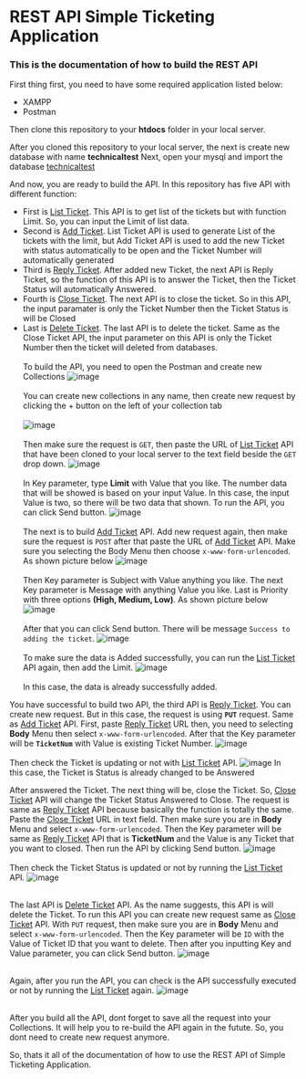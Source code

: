 # REST API Simple Ticketing Application 

<h3> This is the documentation of how to build the REST API </h3>

First thing first, you need to have some required application listed below:
* XAMPP
* Postman

Then clone this repository to your <b>htdocs</b> folder in your local server.

After you cloned this repository to your local server, the next is create new database with name **technicaltest**
Next, open your mysql and import the database [technicaltest](https://github.com/fsngpz/technicalTest/blob/main/technicaltest.sql)


And now, you are ready to build the API. In this repository has five API with different function:
* First is [List Ticket](https://github.com/fsngpz/technicalTest/blob/main/API/listticket.php). This API is to get list of the tickets but with function Limit. So, you can input the Limit of list data.
* Second is [Add Ticket](https://github.com/fsngpz/technicalTest/blob/main/API/addticket.php). List Ticket API is used to generate List of the tickets with the limit, but Add Ticket API is used to add the new Ticket with status automatically to be open and the Ticket Number will automatically generated
* Third is [Reply Ticket](https://github.com/fsngpz/technicalTest/blob/main/API/replyticket.php). After added new Ticket, the next API is Reply Ticket, so the function of this API is to answer the Ticket, then the Ticket Status will automatically Answered.
* Fourth is [Close Ticket](https://github.com/fsngpz/technicalTest/blob/main/API/closeticket.php). The next API is to close the ticket. So in this API, the input paramater is only the Ticket Number then the Ticket Status is will be Closed
* Last is [Delete Ticket](https://github.com/fsngpz/technicalTest/blob/main/API/deleteticket.php). The last API is to delete the ticket. Same as the Close Ticket API, the input parameter on this API is only the Ticket Number then the ticket will deleted from databases.
<br></br>
To build the API, you need to open the Postman and create new Collections
![image](https://user-images.githubusercontent.com/91114367/141490323-fe5743c8-6639-42f3-ac27-ab6a8f2f2f8d.png)<br></br>
You can create new collections in any name, then create new request by clicking the + button on the left of your collection tab<br></br>
![image](https://user-images.githubusercontent.com/91114367/141490819-10d9db03-fe1d-4581-96f1-96a9121eebf1.png)<br></br>
Then make sure the request is `GET`, then paste the URL of [List Ticket](https://github.com/fsngpz/technicalTest/blob/main/API/listticket.php) API that have been cloned to your local server to the text field beside the `GET` drop down.
![image](https://user-images.githubusercontent.com/91114367/141491321-529ca041-a21f-4251-b97e-959124dee2ca.png)<br></br>
In Key parameter, type **Limit** with Value that you like. The number data that will be showed is based on your input Value. In this case, the input Value is two, so there will be two data that shown.
To run the API, you can click Send button.
![image](https://user-images.githubusercontent.com/91114367/141491938-3f562e09-8062-4d4b-9648-7b7e070fcad0.png)<br></br>
The next is to build [Add Ticket](https://github.com/fsngpz/technicalTest/blob/main/API/addticket.php) API. Add new request again, then make sure the request is `POST` after that paste the URL of [Add Ticket](https://github.com/fsngpz/technicalTest/blob/main/listticket.php) API. Make sure you selecting the Body Menu then choose `x-www-form-urlencoded`. As shown picture below
![image](https://user-images.githubusercontent.com/91114367/141493008-08782e15-8c7d-44f8-9dbe-f25dbebb726e.png)
<br></br>
Then Key parameter is Subject with Value anything you like. The next Key parameter is Message with anything Value you like. Last is Priority with three options **(High, Medium, Low)**. As shown picture below
![image](https://user-images.githubusercontent.com/91114367/141494316-4e260199-6f65-47a4-ae28-f1852a954f88.png)<br></br>
After that you can click Send button. There will be message `Success to adding the ticket`.
![image](https://user-images.githubusercontent.com/91114367/141494460-3c919235-714b-48fa-8ddb-9e16fa4b0bf7.png) <br></br>
To make sure the data is Added successfully, you can run the [List Ticket](https://github.com/fsngpz/technicalTest/blob/main/API/listticket.php) API again, then add the Limit.
![image](https://user-images.githubusercontent.com/91114367/141496338-a507b09b-30a6-4e3c-9e57-8d27a55e63f7.png)<br></br>
In this case, the data is already successfully added.

You have successful to build two API, the third API is [Reply Ticket](https://github.com/fsngpz/technicalTest/blob/main/API/replyticket.php). You can create new request. But in this case, the request is using **`PUT`** request. Same as [Add Ticket](https://github.com/fsngpz/technicalTest/blob/main/API/addticket.php) API. First, paste [Reply Ticket](https://github.com/fsngpz/technicalTest/blob/main/replyticket.php) URL then, you need to selecting **Body** Menu then select `x-www-form-urlencoded`. After that the Key parameter will be **`TicketNum`** with Value is existing Ticket Number.
![image](https://user-images.githubusercontent.com/91114367/141496966-b8578967-d676-443b-87e9-d297911c3d0f.png)<br></br>
Then check the Ticket is updating or not with [List Ticket](https://github.com/fsngpz/technicalTest/blob/main/API/listticket.php) API.
![image](https://user-images.githubusercontent.com/91114367/141497347-a496b979-e7af-49e2-b8f6-bdee84f9e1bb.png)
In this case, the Ticket is Status is already changed to be Answered

After answered the Ticket. The next thing will be, close the Ticket. So, [Close Ticket](https://github.com/fsngpz/technicalTest/blob/main/API/closeticket.php) API will change the Ticket Status Answered to Close. The request is same as [Reply Ticket](https://github.com/fsngpz/technicalTest/blob/main/API/replyticket.php) API because basically the function is totally the same. Paste the [Close Ticket](https://github.com/fsngpz/technicalTest/blob/main/API/closeticket.php) URL in text field. Then make sure you are in **Body** Menu and select `x-www-form-urlencoded`. Then the Key parameter will be same as [Reply Ticket](https://github.com/fsngpz/technicalTest/blob/main/API/replyticket.php) API that is **TicketNum** and the Value is any Ticket that you want to closed. Then run the API by clicking Send button.
![image](https://user-images.githubusercontent.com/91114367/141498749-e7114e43-4ed2-493b-ba47-244aebb88ce0.png)<br></br>
Then check the Ticket Status is updated or not by running the [List Ticket](https://github.com/fsngpz/technicalTest/blob/main/API/listticket.php) API.
![image](https://user-images.githubusercontent.com/91114367/141499050-2afe1ffe-193b-40ec-8106-e314d1e98938.png)<br></br>

The last API is [Delete Ticket](https://github.com/fsngpz/technicalTest/blob/main/API/deleteticket.php) API. As the name suggests, this API is will delete the Ticket. To run this API you can create new request same as [Close Ticket](https://github.com/fsngpz/technicalTest/blob/main/API/closeticket.php) API. With `PUT` request, then make sure you are in **Body** Menu and select `x-www-form-urlencoded`. Then the Key parameter will be `ID` with the Value of Ticket ID that you want to delete. Then after you inputting Key and Value parameter, you can click Send button.
![image](https://user-images.githubusercontent.com/91114367/141500019-b3ea72ef-17a2-42cd-a6fb-4a0562bb2553.png)<br></br>

Again, after you run the API, you can check is the API successfully executed or not by running the [List Ticket](https://github.com/fsngpz/technicalTest/blob/main/API/listticket.php) again.
![image](https://user-images.githubusercontent.com/91114367/141500389-bd20dc52-adc9-4474-94f0-571c9a313cbc.png)<br></br>


After you build all the API, dont forget to save all the request into your Collections. It will help you to re-build the API again in the futute. So, you dont need to create new request anymore.

So, thats it all of the documentation of how to use the REST API of Simple Ticketing Application.
